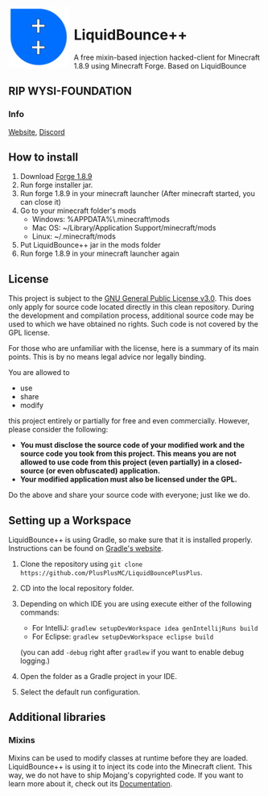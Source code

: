 <img width="120" height="120" align="left" style="float: left; margin: 0 10px 0 0;" alt="lb++" src="src/main/resources/assets/minecraft/liquidbounce%2B/big.png">

# LiquidBounce++                                    
     
A free mixin-based injection hacked-client for Minecraft 1.8.9 using Minecraft Forge.
Based on LiquidBounce

## RIP WYSI-FOUNDATION

### Info
[Website](https://themoskau.github.io/lbplusplus-site/), [Discord](https://discord.gg/EyqcPDEBd8)

## How to install
1. Download [Forge 1.8.9](https://files.minecraftforge.net/net/minecraftforge/forge/index_1.8.9.html)
2. Run forge installer jar.
3. Run forge 1.8.9 in your minecraft launcher
(After minecraft started, you can close it)
4. Go to your minecraft folder's mods
   - Windows: %APPDATA%\\.minecraft\\mods
   - Mac OS: ~/Library/Application Support/minecraft/mods
   - Linux: ~/.minecraft/mods
5. Put LiquidBounce++ jar in the mods folder
6. Run forge 1.8.9 in your minecraft launcher again

## License
This project is subject to the [GNU General Public License v3.0](LICENSE). This does only apply for source code located directly in this clean repository. During the development and compilation process, additional source code may be used to which we have obtained no rights. Such code is not covered by the GPL license.

For those who are unfamiliar with the license, here is a summary of its main points. This is by no means legal advice nor legally binding.

You are allowed to
- use
- share
- modify

this project entirely or partially for free and even commercially. However, please consider the following:

- **You must disclose the source code of your modified work and the source code you took from this project. This means you are not allowed to use code from this project (even partially) in a closed-source (or even obfuscated) application.**
- **Your modified application must also be licensed under the GPL.** 

Do the above and share your source code with everyone; just like we do.

## Setting up a Workspace
LiquidBounce++ is using Gradle, so make sure that it is installed properly. Instructions can be found on [Gradle's website](https://gradle.org/install/).
1. Clone the repository using `git clone https://github.com/PlusPlusMC/LiquidBouncePlusPlus`. 
2. CD into the local repository folder.
3. Depending on which IDE you are using execute either of the following commands:
    - For IntelliJ: `gradlew setupDevWorkspace idea genIntellijRuns build`
    - For Eclipse: `gradlew setupDevWorkspace eclipse build`

    (you can add `-debug` right after `gradlew` if you want to enable debug logging.)
4. Open the folder as a Gradle project in your IDE.
5. Select the default run configuration.

## Additional libraries
### Mixins
Mixins can be used to modify classes at runtime before they are loaded. LiquidBounce++ is using it to inject its code into the Minecraft client. This way, we do not have to ship Mojang's copyrighted code. If you want to learn more about it, check out its [Documentation](https://docs.spongepowered.org/5.1.0/en/plugin/internals/mixins.html).
